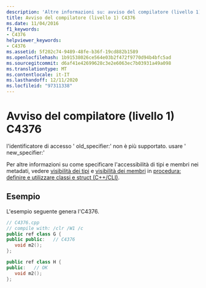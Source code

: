 ```yaml
---
description: 'Altre informazioni su: avviso del compilatore (livello 1) C4376'
title: Avviso del compilatore (livello 1) C4376
ms.date: 11/04/2016
f1_keywords:
- C4376
helpviewer_keywords:
- C4376
ms.assetid: 5f202c74-9489-48fe-b36f-19cd882b1589
ms.openlocfilehash: 1b91538026ce564e03b2f472f9770d94b4bfc5ad
ms.sourcegitcommit: d6af41e42699628c3e2e6063ec7b03931a49a098
ms.translationtype: MT
ms.contentlocale: it-IT
ms.lasthandoff: 12/11/2020
ms.locfileid: "97311338"
---
```

# <a name="compiler-warning-level-1-c4376"></a>Avviso del compilatore (livello 1) C4376

l'identificatore di accesso ' old_specifier:' non è più supportato. usare ' new_specifier:'

Per altre informazioni su come specificare l'accessibilità di tipi e membri nei metadati, vedere [visibilità dei tipi](../../dotnet/how-to-define-and-consume-classes-and-structs-cpp-cli.md#BKMK_Type_visibility) e [visibilità dei membri](../../dotnet/how-to-define-and-consume-classes-and-structs-cpp-cli.md#BKMK_Member_visibility) in [procedura: definire e utilizzare classi e struct (C++/CLI)](../../dotnet/how-to-define-and-consume-classes-and-structs-cpp-cli.md).

## <a name="example"></a>Esempio

L'esempio seguente genera l'C4376.

```cpp
// C4376.cpp
// compile with: /clr /W1 /c
public ref class G {
public public:   // C4376
   void m2();
};

public ref class H {
public:   // OK
   void m2();
};
```
